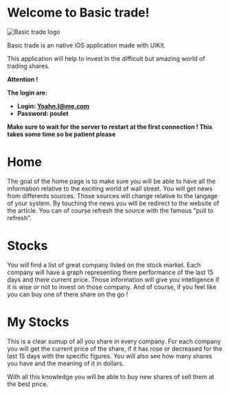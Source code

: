 # Welcome to Basic trade!

 ![Basic trade logo](https://i.ibb.co/3Sc5McM/1024.png)

Basic trade is an native iOS application made with UIKit.

This application will help to invest in the difficult but amazing world of trading shares.

**Attention !**

**The login are:**

- **Login: Yoahn.l@me.com**
 - **Password: poulet**

**Make sure to wait for the server to restart at the first connection ! This takes some time so be patient please**


# Home

The goal of the home page is to make sure you will be able to have all the information relative to the exciting world of wall street. You will get news from differents sources. Those sources will change relative to the langage of your system. By touching the news you will be redirect to the website of the article. You can of course refresh the source with the famous "pull to refresh".

# Stocks

You will find a list of great company listed on the stock market. Each company will have a graph representing there performance of the last 15 days and there current price. Those information will give you intelligence if it is wise or not to invest on those company.
And of course, if you feel like you can buy one of there share on the go !

# My Stocks

This is a clear sumup of all you share in every company. For each company you will get the current price of the share, if it has rose or decreased for the last 15 days with the specific figures. You will also see how many shares you have and the meaning of it in dollars.

With all this knowledge you will be able to buy new shares of sell them at the best price.

